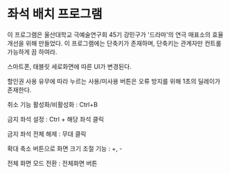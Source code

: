# 좌석 배치 프로그램
이 프로그램은 울산대학교 극예술연구회 45기 강민구가 '드라마'의 연극 매표소의 효율 개선을 위해 만들었다.
이 프로그램에는 단축키가 존재하며, 단축키는 관계자만 컨트롤 가능하게 끔 하여라.

스마트폰, 태블릿 세로화면에 따른 UI가 변경된다.

할인권 사용 유무에 따라 누르는 사용/미사용 버튼은 오류 방지를 위해 1초의 딜레이가 존재한다.


취소 기능 활성화/비활성화 : Ctrl+B

금지 좌석 설정 : Ctrl + 해당 좌석 클릭

금지 좌석 전체 해제 : 무대 클릭

확대 축소 버튼으로 화면 크기 조절 기능 : +, -

전체 화면 모드 전환 : 전체화면 버튼
